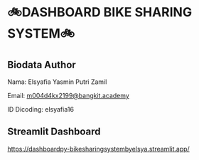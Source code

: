 # 🚲DASHBOARD BIKE SHARING SYSTEM🚲

## Biodata Author
Nama: Elsyafia Yasmin Putri Zamil

Email: m004d4kx2199@bangkit.academy

ID Dicoding: elsyafia16


## Streamlit Dashboard
https://dashboardpy-bikesharingsystembyelsya.streamlit.app/ 
